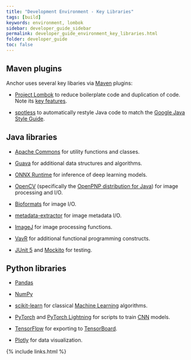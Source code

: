 ```yaml
---
title: "Development Environment - Key Libraries"
tags: [build]
keywords: environment, lombok
sidebar: developer_guide_sidebar
permalink: developer_guide_environment_key_libraries.html
folder: developer_guide
toc: false
---
```


## Maven plugins

Anchor uses several key libaries via [Maven](/developer_guide_environment_maven.html) plugins:

* [Project Lombok](https://projectlombok.org/) to reduce boilerplate code and duplication of code. Note its [key features](https://projectlombok.org/features/all).

* [spotless](https://github.com/diffplug/spotless/tree/master/plugin-maven) to automatically restyle
Java code to match the [Google Java Style Guide](https://google.github.io/styleguide/javaguide.html).

## Java libraries

* [Apache Commons](https://en.wikipedia.org/wiki/Apache_Commons) for utility functions and classes.

* [Guava](https://en.wikipedia.org/wiki/Google_Guava) for additional data structures and algorithms.

* [ONNX Runtime](https://onnxruntime.ai/) for inference of deep learning models.

* [OpenCV](https://opencv.org/) (specifically the [OpenPNP distribution for Java](https://github.com/openpnp/opencv)) for image processing and I/O.

* [Bioformats](https://www.openmicroscopy.org/bio-formats/) for image I/O.

* [metadata-extractor](https://github.com/drewnoakes/metadata-extractor) for image metadata I/O.

* [ImageJ](https://imagej.net/) for image processing functions.

* [VavR](https://www.vavr.io/) for additional functional programming constructs.

* [JUnit 5](https://junit.org/junit5/) and [Mockito](https://site.mockito.org/) for testing.

## Python libraries

* [Pandas](https://pandas.pydata.org/)

* [NumPy](https://numpy.org/)

* [scikit-learn](https://scikit-learn.org/stable/) for classical [Machine Learning](https://en.wikipedia.org/wiki/Machine_learning) algorithms.

* [PyTorch](https://pytorch.org/) and [PyTorch Lightning](https://pytorch-lightning.readthedocs.io/en/latest/) for scripts to train [CNN](https://en.wikipedia.org/wiki/Convolutional_neural_network) models.

* [TensorFlow](https://www.tensorflow.org/) for exporting to [TensorBoard](https://www.tensorflow.org/tensorboard).

* [Plotly](https://plotly.com/) for data visualization.

{% include links.html %}